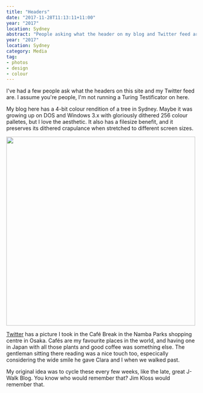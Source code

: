 ```yaml
---
title: "Headers"
date: "2017-11-28T11:13:11+11:00"
year: "2017"
location: Sydney
abstract: "People asking what the header on my blog and Twitter feed are."
year: "2017"
location: Sydney
category: Media
tag:
- photos
- design
- colour
---
```

I've had a few people ask what the headers on this site and my Twitter feed are. I assume you're people, I'm not running a Turing Testificator on here.

My blog here has a 4-bit colour rendition of a tree in Sydney. Maybe it was growing up on DOS and Windows 3.x with gloriously dithered 256 colour palletes, but I love the aesthetic. It also has a filesize benefit, and it preserves its dithered crapulance when stretched to different screen sizes.

<p><img src="https://rubenerd.com/files/2017/cafebreak@1x.jpg" srcset="https://rubenerd.com/files/2017/cafebreak@1x.jpg 1x, https://rubenerd.com/files/2017/cafebreak@2x.jpg 2x" alt="" style="width:500px" /></p>

[Twitter] has a picture I took in the Café Break in the Namba Parks shopping centre in Osaka. Cafés are my favourite places in the world, and having one in Japan with all those plants and good coffee was something else. The gentleman sitting there reading was a nice touch too, especically considering the wide smile he gave Clara and I when we walked past.

My original idea was to cycle these every few weeks, like the late, great J-Walk Blog. You know who would remember that? Jim Kloss would remember that.

[Twitter]: https://twitter.com/Rubenerd

